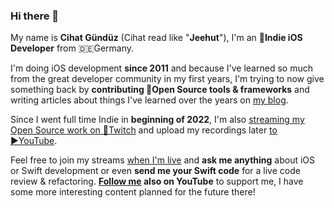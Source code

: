 ### Hi there 👋

My name is **Cihat Gündüz** (Cihat read like "**Jeehut**"), I'm an **📱Indie iOS Developer** from 🇩🇪Germany.

I'm doing iOS development **since 2011** and because I've learned so much from the great developer community in my first years, I'm trying to now give something back by **contributing 🔨Open Source tools & frameworks** and writing articles about things I've learned over the years on [my blog](https://jeehut.medium.com).

Since I went full time Indie in **beginning of 2022**, I'm also [streaming my Open Source work on 👾Twitch](https://www.twitch.tv/Jeehut) and upload my recordings later [to ▶️YouTube](https://www.youtube.com/c/FlineDev).

Feel free to join my streams [when I'm live](https://www.twitch.tv/Jeehut/schedule) and **ask me anything** about iOS or Swift development or even **send me your Swift code** for a live code review & refactoring. **[Follow me](https://www.youtube.com/channel/UCtg6Ck7oYa_9k1oSTmFGNRw) also on YouTube** to support me, I have some more interesting content planned for the future there!
